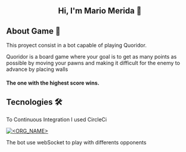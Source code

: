 <h2 align="center"> Hi, I'm Mario Merida 👋 <br/> </h2> 

## About Game :game_die:

This proyect consist in a bot capable of playing Quoridor.

Quoridor is a board game where your goal is to get as many points as possible 
by moving your pawns and making it difficult for the enemy to advance by placing walls

####  The one with the highest score wins.

## Tecnologies 🛠️
To Continuous Integration I used CircleCi

[![<ORG_NAME>](https://circleci.com/gh/mamerida/qouEdaProject.svg?style=svg)](<[LINK](https://app.circleci.com/pipelines/github/mamerida/qouEdaProject)>)


The bot use webSocket to play with differents opponents

